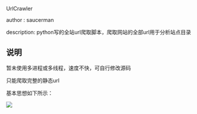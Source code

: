 UrlCrawler

author : saucerman

description: python写的全站url爬取脚本，爬取网站的全部url用于分析站点目录

## 说明

暂未使用多进程或多线程，速度不快，可自行修改源码

只能爬取完整的静态url

基本思想如下所示：

![](http://ww1.sinaimg.cn/large/005GjT4tgy1fx4i98ipkqj30ji091wev.jpg)



